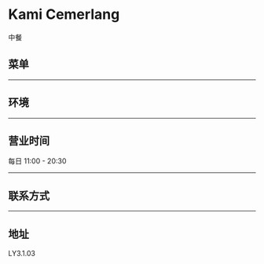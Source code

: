 # Kami Cemerlang

中餐

## 菜单

---

## 环境

---

## 营业时间

每日 11:00 - 20:30

---

## 联系方式

---

## 地址

LY3.1.03
